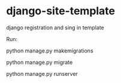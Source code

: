 # django-site-template
django registration and sing in template


Run:

python manage.py makemigrations

python manage.py migrate

python manage.py runserver
